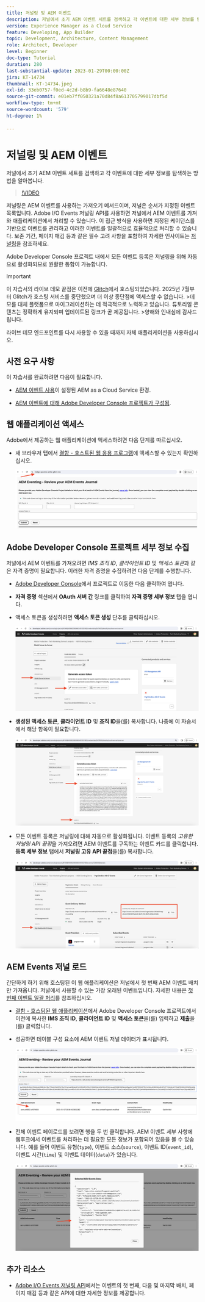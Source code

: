 ```yaml
---
title: 저널링 및 AEM 이벤트
description: 저널에서 초기 AEM 이벤트 세트를 검색하고 각 이벤트에 대한 세부 정보를 탐색하는 방법을 알아봅니다.
version: Experience Manager as a Cloud Service
feature: Developing, App Builder
topic: Development, Architecture, Content Management
role: Architect, Developer
level: Beginner
doc-type: Tutorial
duration: 280
last-substantial-update: 2023-01-29T00:00:00Z
jira: KT-14734
thumbnail: KT-14734.jpeg
exl-id: 33eb0757-f0ed-4c2d-b8b9-fa6648e87640
source-git-commit: e01eb7ff050321a70d84f8a613705799017dbf5d
workflow-type: tm+mt
source-wordcount: '579'
ht-degree: 1%

---
```


# 저널링 및 AEM 이벤트

저널에서 초기 AEM 이벤트 세트를 검색하고 각 이벤트에 대한 세부 정보를 탐색하는 방법을 알아봅니다.

>[!VIDEO](https://video.tv.adobe.com/v/3427052?quality=12&learn=on)

저널링은 AEM 이벤트를 사용하는 가져오기 메서드이며, 저널은 순서가 지정된 이벤트 목록입니다. Adobe I/O Events 저널링 API를 사용하면 저널에서 AEM 이벤트를 가져와 애플리케이션에서 처리할 수 있습니다. 이 접근 방식을 사용하면 지정된 케이던스를 기반으로 이벤트를 관리하고 이러한 이벤트를 일괄적으로 효율적으로 처리할 수 있습니다. 보존 기간, 페이지 매김 등과 같은 필수 고려 사항을 포함하여 자세한 인사이트는 [저널링](https://developer.adobe.com/events/docs/guides/journaling_intro/)을 참조하세요.

Adobe Developer Console 프로젝트 내에서 모든 이벤트 등록은 저널링을 위해 자동으로 활성화되므로 원활한 통합이 가능합니다.

>[!IMPORTANT]
>
>이 자습서의 라이브 데모 끝점은 이전에 [Glitch](https://glitch.com/)에서 호스팅되었습니다. 2025년 7월부터 Glitch가 호스팅 서비스를 중단했으며 더 이상 종단점에 액세스할 수 없습니다.
>&#x200B;>데모를 대체 플랫폼으로 마이그레이션하는 데 적극적으로 노력하고 있습니다. 튜토리얼 콘텐츠는 정확하게 유지되며 업데이트된 링크가 곧 제공됩니다.
>&#x200B;>양해와 인내심에 감사드립니다.

라이브 데모 엔드포인트를 다시 사용할 수 있을 때까지 자체 애플리케이션을 사용하십시오.

## 사전 요구 사항

이 자습서를 완료하려면 다음이 필요합니다.

- [AEM 이벤트 사용](https://developer.adobe.com/experience-cloud/experience-manager-apis/guides/events/#enable-aem-events-on-your-aem-cloud-service-environment)이 설정된 AEM as a Cloud Service 환경.

- [AEM 이벤트에 대해 Adobe Developer Console 프로젝트가 구성됨](https://developer.adobe.com/experience-cloud/experience-manager-apis/guides/events/#how-to-subscribe-to-aem-events-in-the-adobe-developer-console).

## 웹 애플리케이션 액세스

Adobe에서 제공하는 웹 애플리케이션에 액세스하려면 다음 단계를 따르십시오.

- 새 브라우저 탭에서 [결함 - 호스트된 웹 응용 프로그램](https://indigo-speckle-antler.glitch.me/)에 액세스할 수 있는지 확인하십시오.

  ![결함 - 호스팅된 웹 응용 프로그램](../assets/examples/journaling/glitch-hosted-web-application.png)

## Adobe Developer Console 프로젝트 세부 정보 수집

저널에서 AEM 이벤트를 가져오려면 _IMS 조직 ID_, _클라이언트 ID_ 및 _액세스 토큰_&#x200B;과 같은 자격 증명이 필요합니다. 이러한 자격 증명을 수집하려면 다음 단계를 수행합니다.

- [Adobe Developer Console](https://developer.adobe.com)에서 프로젝트로 이동한 다음 클릭하여 엽니다.

- **자격 증명** 섹션에서 **OAuth 서버 간** 링크를 클릭하여 **자격 증명 세부 정보** 탭을 엽니다.

- 액세스 토큰을 생성하려면 **액세스 토큰 생성** 단추를 클릭하십시오.

  ![Adobe Developer Console 프로젝트 액세스 토큰 생성](../assets/examples/journaling/adobe-developer-console-project-generate-access-token.png)

- **생성된 액세스 토큰**, **클라이언트 ID** 및 **조직 ID**&#x200B;을(를) 복사합니다. 나중에 이 자습서에서 해당 항목이 필요합니다.

  ![Adobe Developer Console 프로젝트 복사 자격 증명](../assets/examples/journaling/adobe-developer-console-project-copy-credentials.png)

- 모든 이벤트 등록은 저널링에 대해 자동으로 활성화됩니다. 이벤트 등록의 _고유한 저널링 API 끝점_&#x200B;을 가져오려면 AEM 이벤트를 구독하는 이벤트 카드를 클릭합니다. **등록 세부 정보** 탭에서 **저널링 고유 API 끝점**&#x200B;을(를) 복사합니다.

  ![Adobe Developer Console 프로젝트 이벤트 카드](../assets/examples/journaling/adobe-developer-console-project-events-card.png)

## AEM Events 저널 로드

간단하게 하기 위해 호스팅된 이 웹 애플리케이션은 저널에서 첫 번째 AEM 이벤트 배치만 가져옵니다. 저널에서 사용할 수 있는 가장 오래된 이벤트입니다. 자세한 내용은 [첫 번째 이벤트 일괄 처리](https://developer.adobe.com/events/docs/guides/api/journaling_api/#fetching-your-first-batch-of-events-from-the-journal)를 참조하십시오.

- [결함 - 호스팅된 웹 애플리케이션](https://indigo-speckle-antler.glitch.me/)에서 Adobe Developer Console 프로젝트에서 이전에 복사한 **IMS 조직 ID**, **클라이언트 ID** 및 **액세스 토큰**&#x200B;을(를) 입력하고 **제출**&#x200B;을(를) 클릭합니다.

- 성공하면 테이블 구성 요소에 AEM 이벤트 저널 데이터가 표시됩니다.

  ![AEM 이벤트 저널 데이터](../assets/examples/journaling/load-journal.png)

- 전체 이벤트 페이로드를 보려면 행을 두 번 클릭합니다. AEM 이벤트 세부 사항에 웹후크에서 이벤트를 처리하는 데 필요한 모든 정보가 포함되어 있음을 볼 수 있습니다. 예를 들어 이벤트 유형(`type`), 이벤트 소스(`source`), 이벤트 ID(`event_id`), 이벤트 시간(`time`) 및 이벤트 데이터(`data`)가 있습니다.

  ![전체 AEM 이벤트 페이로드](../assets/examples/journaling/complete-journal-data.png)

## 추가 리소스

- [Adobe I/O Events 저널링 API](https://developer.adobe.com/events/docs/guides/api/journaling_api/)에서는 이벤트의 첫 번째, 다음 및 마지막 배치, 페이지 매김 등과 같은 API에 대한 자세한 정보를 제공합니다.
